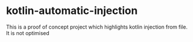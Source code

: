 # kotlin-automatic-injection
This is a proof of concept project which highlights kotlin injection from file. It is not optimised
